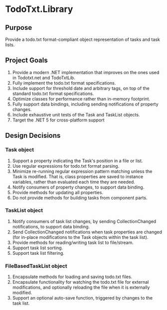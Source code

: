 # TodoTxt.Library

## Purpose

Provide a todo.txt format-compliant object representation of tasks and task lists.

## Project Goals

1. Provide a modern .NET implementation that improves on the ones used in Todotxt.net and TodoTxtLib.
2. Fully implement the todo.txt format specifications.
3. Include support for threshold date and arbitrary tags, on top of the standard todo.txt format specifications.
4. Optimize classes for performance rather than in-memory footprint.
5. Fully support data bindings, including sending notifications of property changes.
6. Include exhaustive unit tests of the Task and TaskList objects.
7. Target the .NET 5 for cross-platform support

## Design Decisions

### Task object

1. Support a property indicating the Task's position in a file or list.
2. Use regular expressions for todo.txt format parsing.
3. Minimize re-running regular expression pattern matching unless the Task is modified. That is, class properties are saved to instance variables, rather than evaluated each time they are needed.
4. Notify consumers of property changes, to support data binding.
5. Provide methods for updating all properties.
6. Do not provide methods for building tasks from component parts.

### TaskList object

1. Notify consumers of task list changes, by sending CollectionChanged notifications, to support data binding.
2. Send CollectionChanged notifications when task properties are changed (for in-place modifications to the Task objects within the task list).
2. Provide methods for reading/writing task list to file/stream.
3. Support task list sorting.
4. Support task list filtering.

### FileBasedTaskList object

1. Encapsulate methods for loading and saving todo.txt files.
2. Encapsulate functionality for watching the todo.txt file for external modifications, and optionally reloading the file when it is externally modified.
3. Support an optional auto-save function, triggered by changes to the task list.